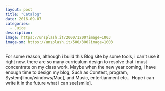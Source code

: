 ```yaml
---
layout: post
title: "Catalog"
date: 2016-09-07
categories:
  - Juice
description: 
image: https://unsplash.it/2000/1200?image=1003
image-sm: https://unsplash.it/500/300?image=1003
---
```

  For some reason, although i build this Blog site by some tools, i can't use it right now. 
there are so many curriculum design to resolve that i must concentrate on my class work.
  Maybe when the new year coming, i have enough time to design my blog, Such as Comtest, program,
System[linux/windows/Mac], and Music, entertianment etc...
  Hope i can write it in the future what i can see[smile].
